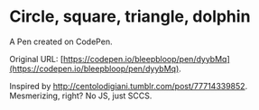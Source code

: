 # Circle, square, triangle, dolphin

A Pen created on CodePen.

Original URL: [https://codepen.io/bleepbloop/pen/dyybMq](https://codepen.io/bleepbloop/pen/dyybMq).

Inspired by http://centolodigiani.tumblr.com/post/77714339852. Mesmerizing, right?
No JS, just SCCS.